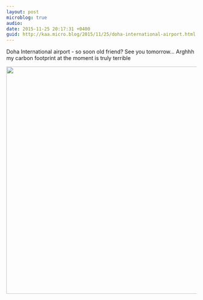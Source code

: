 ```yaml
---
layout: post
microblog: true
audio: 
date: 2015-11-25 20:17:31 +0400
guid: http://kaa.micro.blog/2015/11/25/doha-international-airport.html
---
```

Doha International airport - so soon old friend? See you tomorrow... Arghhh my carbon footprint at the moment is truly terrible

<img src="http://www.kaa.bz/uploads/2018/bd3b461ca2.jpg" width="600" height="600" />
